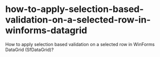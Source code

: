 # how-to-apply-selection-based-validation-on-a-selected-row-in-winforms-datagrid
How to apply selection based validation on a selected row in WinForms DataGrid (SfDataGrid)?
